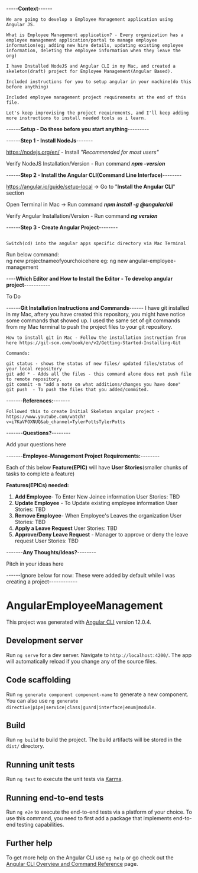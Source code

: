 -----**Context**------
```
We are going to develop a Employee Management application using Angular JS.

What is Employee Management application? - Every organization has a employee management application/portal to manage employee information(eg; adding new hire details, updating existing employee information, deleting the employee information when they leave the org)

I have Installed NodeJS and Angular CLI in my Mac, and created a skeleton(draft) project for Employee Management(Angular Based).

Included instructions for you to setup angular in your machine(do this before anything)

Included employee management project requirements at the end of this file.

Let's keep improvising the project requirements, and I'll keep adding more instructions to install needed tools as i learn.
```

------**Setup - Do these before you start anything**---------

------**Step 1 - Install NodeJs**-------
   
   https://nodejs.org/en/ - Install _"Recommended for most users"_
   
   Verify NodeJS Installation/Version - Run command
                  _**npm -version**_

------**Step 2 - Install the Angular CLI(Command Line Interface)**--------

  https://angular.io/guide/setup-local -> Go to "**Install the Angular CLI**" section

  Open Terminal in Mac -> Run command 
            _**npm install -g @angular/cli**_
  
  Verify Angular Installation/Version - Run command 
               _**ng version**_
  
------**Step 3 - Create Angular Project**-------- 
  
  ```Create a folder in your machine to organize all your angular apps - I created one with "angular-apps"
  
  Switch(cd) into the angular apps specific directory via Mac Terminal 
  ``` 
  Run below command:  
      ng new projectnameofyourchoicehere
         eg: ng new angular-employee-management
   
 ----**Which Editor and How to Install the Editor - To develop angular project**-----------
 
 To Do
   
 ------**Git Installation Instructions and Commands**------
    I have git installed in my Mac, aftery you have created this repository, you might have notice some commands that showed up.
    I used the same set of git commands from my Mac terminal to push the project files to your git repository.
    
    How to install git in Mac - Follow the installation instruction from here https://git-scm.com/book/en/v2/Getting-Started-Installing-Git
  
    Commands:
    
    git status - shows the status of new files/ updated files/status of your local repository
    git add * - Adds all the files - this command alone does not push file to remote repository.
    git commit -m "add a note on what additions/changes you have done"
    git push  - To push the files that you added/commited.
    
 -------**References:**-------
   
  ``` Followed this to create Initial Skeleton angular project - https://www.youtube.com/watch?v=i7KaVFOXNUQ&ab_channel=TylerPottsTylerPotts ```
   
 -------**Questions?**--------
   
   Add your questions here
   
-------**Employee-Management Project Requirements:**--------
  
 Each of this below **Feature(EPIC)** will have **User Stories**(smaller chunks of tasks to complete a feature)
  
  **Features(EPICs) needed:**
   
   1. **Add Employee**- To Enter New Joinee information
      User Stories: TBD
   2. **Update Employee** - To Update existing employee information
      User Stories: TBD
   3. **Remove Employee**- When Employee's Leaves the organization
      User Stories: TBD
   4. **Apply a Leave Request**
      User Stories: TBD
   5. **Approve/Deny Leave Request** - Manager to approve or deny the leave request
      User Stories: TBD
   

-------**Any Thoughts/Ideas?**--------
   
   Pitch in your ideas here
  
  
------Ignore below for now: These were added by default while I was creating a project------------
# AngularEmployeeManagement

This project was generated with [Angular CLI](https://github.com/angular/angular-cli) version 12.0.4.

## Development server

Run `ng serve` for a dev server. Navigate to `http://localhost:4200/`. The app will automatically reload if you change any of the source files.

## Code scaffolding

Run `ng generate component component-name` to generate a new component. You can also use `ng generate directive|pipe|service|class|guard|interface|enum|module`.

## Build

Run `ng build` to build the project. The build artifacts will be stored in the `dist/` directory.

## Running unit tests

Run `ng test` to execute the unit tests via [Karma](https://karma-runner.github.io).

## Running end-to-end tests

Run `ng e2e` to execute the end-to-end tests via a platform of your choice. To use this command, you need to first add a package that implements end-to-end testing capabilities.

## Further help

To get more help on the Angular CLI use `ng help` or go check out the [Angular CLI Overview and Command Reference](https://angular.io/cli) page.
